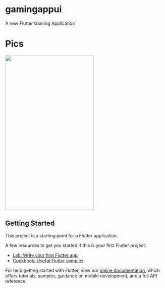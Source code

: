 # gamingappui

A new Flutter Gaming Application

# Pics

<img src="https://user-images.githubusercontent.com/73787635/132897740-44c3c659-6fd1-448a-b19e-fd6fa508b289.jpeg" height = 490, width = 280/>

## Getting Started

This project is a starting point for a Flutter application.

A few resources to get you started if this is your first Flutter project:

- [Lab: Write your first Flutter app](https://flutter.dev/docs/get-started/codelab)
- [Cookbook: Useful Flutter samples](https://flutter.dev/docs/cookbook)

For help getting started with Flutter, view our
[online documentation](https://flutter.dev/docs), which offers tutorials,
samples, guidance on mobile development, and a full API reference.
